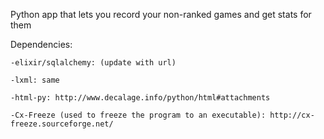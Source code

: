 Python app that lets you record your non-ranked games and get stats for them

Dependencies:

	-elixir/sqlalchemy: (update with url)

	-lxml: same

	-html-py: http://www.decalage.info/python/html#attachments

	-Cx-Freeze (used to freeze the program to an executable): http://cx-freeze.sourceforge.net/
